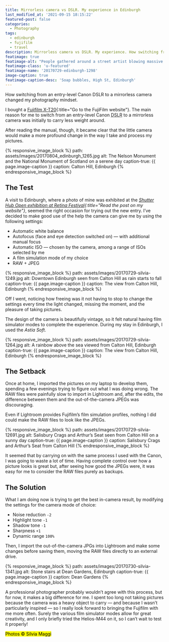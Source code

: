 ```yaml
---
title: Mirrorless camera vs DSLR. My experience in Edinburgh
last_modified_at: '2021-09-15 18:15:22'
featured-post: false
categories:
  - Photography
tags:
  - edinburgh
  - fujifilm
  - travel
description: Mirrorless camera vs DSLR. My experience. How switching from an entry-level Canon DSLR to a mirrorless camera changed my photography mindset.
featimage: true
featimage-alt: "People gathered around a street artist blowing massive soap bubbles"
featimage-class: 'u-featured'
featimage-name: '20170729-edinburgh-1298'
image-caption: true
featimage-caption-desc: 'Soap bubbles, High St, Edinburgh'
---
```

<p class="lead">How switching from an entry-level Canon DSLR to a mirrorless camera changed my photography mindset.</p>

<!--more-->

I bought a [Fujifilm X-T20](https://fujifilm-x.com/en-us/products/cameras/x-t20/){:title="Go to the FujiFilm website"}. The main reason for me to switch from an entry-level Canon
<abbr title="Digital Single-Lense Reflex">DSLR</abbr> to a mirrorless camera was initially to carry less weight around.

After reading the manual, though, it became clear that the little camera would make a more profound change in the way I take and process my pictures.

{% responsive_image_block %}
  path: assets/images/20170804_edinburgh_1265.jpg
  alt: The Nelson Monument and the National Monument of Scotland on a serene day
  caption-true: {{ page.image-caption }}
  caption: Calton Hill, Edinburgh
{% endresponsive_image_block %}

## The Test

A visit to Edinburgh, where a photo of mine was exhibited at the _[Shutter Hub Open exhibition at Retina Festival](/photography/shutter-hub-open-retina-festival/){:title="Read the post on my website"}_, seemed the right occasion for trying out the new entry. I’ve decided to make good use of the help the camera can give me by using the following settings:

<ul class="smd-ul">
<li>Automatic white balance</li>
<li>Autofocus (face and eye detection switched on)  — with additional manual focus</li>
<li>Automatic ISO — chosen by the camera, among a range of ISOs selected by me</li>
<li>A film simulation mode of my choice</li>
<li>RAW + JPEG</li>
</ul>

{% responsive_image_block %}
  path: assets/images/20170729-silvia-1249.jpg
  alt: Downtown Edinburgh seen from Calton Hill as rain starts to fall
  caption-true: {{ page.image-caption }}
  caption: The view from Calton Hill, Edinburgh
{% endresponsive_image_block %}

Off I went, noticing how freeing was it not having to stop to change the settings every time the light changed, missing the moment, and the pleasure of taking pictures.

The design of the camera is beautifully vintage, so it felt natural having film simulator modes to complete the experience. During my stay in Edinburgh, I used the _Astia Soft_.

{% responsive_image_block %}
  path: assets/images/20170729-silvia-1264.jpg
  alt: A rainbow above the sea viewed from Calton Hill, Edinburgh
  caption-true: {{ page.image-caption }}
  caption: The view from Calton Hill, Edinburgh
{% endresponsive_image_block %}

## The Setback

Once at home, I imported the pictures on my laptop to develop them, spending a few evenings trying to figure out what I was doing wrong. The RAW files were painfully slow to import in Lightroom and, after the edits, the difference between them and the out-of-the-camera JPEGs was discouraging.

Even if Lightroom provides Fujifilm’s film simulation profiles, nothing I did could make the RAW files to look like the JPEGs.

{% responsive_image_block %}
  path: assets/images/20170729-silvia-12691.jpg
  alt: Salisbury Crags and Arthur’s Seat seen from Calton Hill on a sunny day
  caption-true: {{ page.image-caption }}
  caption: Salisbury Crags and Arthur’s Seat from Calton Hill
{% endresponsive_image_block %}

It seemed that by carrying on with the same process I used with the Canon, I was going to waste a lot of time. Having complete control over how a picture looks is great but, after seeing how good the JPEGs were, it was easy for me to consider the RAW files purely as backups.

## The Solution

What I am doing now is trying to get the best in-camera result, by modifying the settings for the camera mode of choice:

<ul class="smd-ul">
<li>Noise reduction <code>-2</code></li>
<li>Highlight tone <code>-1</code></li>
<li>Shadow tone <code>-1</code></li>
<li>Sharpness <code>+1</code></li>
<li>Dynamic range <code>100%</code></li>
</ul>

Then, I import the out-of-the-camera JPGs into Lightroom and make some changes before saving them, moving the RAW files directly to an external drive.

{% responsive_image_block %}
  path: assets/images/20170730-silvia-1341.jpg
  alt: Stone stairs at Dean Gardens, Edinburgh
  caption-true: {{ page.image-caption }}
  caption: Dean Gardens
{% endresponsive_image_block %}

A professional photographer probably wouldn’t agree with this process, but for now, it makes a big difference for me. I spent too long not taking pictures because the camera was a heavy object to carry — and because I wasn’t particularly inspired — so I really look forward to bringing the Fujifilm with me more often. Surely the various film simulator modes allow for great creativity, and I only briefly tried the Helios-M44 on it, so I can’t wait to test it properly!

<p class="detached"><mark class="smd-highlight small">Photos &copy; Silvia Maggi</mark></p>
